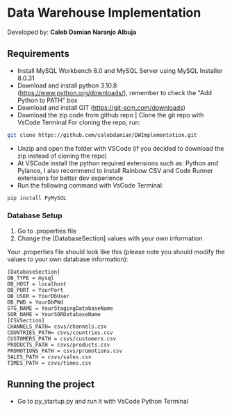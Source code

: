 # Data Warehouse Implementation

Developed by: **Caleb Damian Naranjo Albuja**

## Requirements

* Install MySQL Workbench 8.0 and MySQL Server using MySQL Installer 8.0.31
* Download and install python 3.10.8 (https://www.python.org/downloads/), remember to check the "Add Python to PATH" box 
* Download and install GIT (https://git-scm.com/downloads)
* Download the zip code from github repo | Clone the git repo with VsCode Terminal 
For cloning the repo, run:
```bash
git clone https://github.com/calebdamian/DWImplementation.git
```


* Unzip and open the folder with VSCode (if you decided to download the zip instead of cloning the repo) 
* At VSCode install the python required extensions such as: Python and Pylance, I also recommend to install Rainbow CSV and Code Runner extensions for better dev experience
* Run the following command with VsCode Terminal: 
```bash
pip install PyMySQL
```
### Database Setup

1. Go to .properties file 
2. Change the [DatabaseSection] values with your own information

Your .properties file should look like this (please note you should modify the values to your own database information):
```
[DatabaseSection]
DB_TYPE = mysql
DB_HOST = localhost
DB_PORT = YourPort
DB_USER = YourDbUser
DB_PWD = YourDbPWd
STG_NAME = YourStagingDatabaseName
SOR_NAME = YourSORDatabaseName
[CSVSection]
CHANNELS_PATH= csvs/channels.csv
COUNTRIES_PATH= csvs/countries.csv
CUSTOMERS_PATH = csvs/customers.csv
PRODUCTS_PATH = csvs/products.csv
PROMOTIONS_PATH = csvs/promotions.csv
SALES_PATH = csvs/sales.csv
TIMES_PATH = csvs/times.csv
```

## Running the project

* Go to py_startup.py and run it with VsCode Python Terminal
